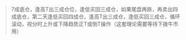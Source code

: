 >7成底仓，逢高T出三成仓位，逢低买回三成仓，如果尾盘再跌，再卖出四成底仓，第二天逢低买回四成仓，逢高T出三成仓，逢低买回三成仓，循环滚动，视分时上升或下降趋势正T或倒T操作（这套理论需要等待下拨牛市用）  
